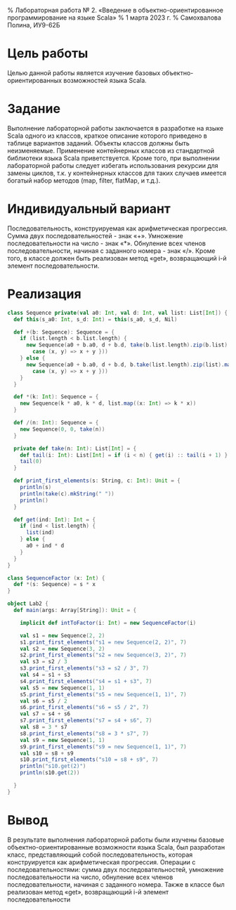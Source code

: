 % Лабораторная работа № 2. «Введение в объектно-ориентированное программирование на языке Scala»
% 1 марта 2023 г.
% Самохвалова Полина, ИУ9-62Б

# Цель работы
Целью данной работы является изучение базовых объектно-ориентированных возможностей языка Scala.

# Задание
Выполнение лабораторной работы заключается в разработке на языке Scala одного из классов, краткое 
описание которого приведено в таблице вариантов заданий.
Объекты классов должны быть неизменяемые. Применение контейнерных классов из стандартной библиотеки 
языка Scala приветствуется. Кроме того, при выполнении лабораторной работы следует избегать 
использования рекурсии для замены циклов, т.к. у контейнерных классов для таких случаев имеется богатый 
набор методов (map, filter, flatMap, и т.д.).

# Индивидуальный вариант
Последовательность, конструируемая как арифметическая прогрессия.
Сумма двух последовательностей - знак «+».
Умножение последовательности на число - знак «*».
Обнуление всех членов последовательности, начиная с заданного номера - знак «/».
Кроме того, в классе должен быть реализован метод «get», возвращающий i-й элемент последовательности.

# Реализация

```scala
class Sequence private(val a0: Int, val d: Int, val list: List[Int]) {
  def this(s_a0: Int, s_d: Int) = this(s_a0, s_d, Nil)

  def +(b: Sequence): Sequence = {
    if (list.length < b.list.length) {
      new Sequence(a0 + b.a0, d + b.d, take(b.list.length).zip(b.list).map({ 
        case (x, y) => x + y }))
    } else {
      new Sequence(a0 + b.a0, d + b.d, b.take(list.length).zip(list).map({ 
        case (x, y) => x + y }))
    }
  }

  def *(k: Int): Sequence = {
    new Sequence(k * a0, k * d, list.map((x: Int) => k * x))
  }

  def /(n: Int): Sequence = {
    new Sequence(0, 0, take(n))
  }

  private def take(n: Int): List[Int] = {
    def tail(i: Int): List[Int] = if (i < n) { get(i) :: tail(i + 1) } else Nil
    tail(0)
  }

  def print_first_elements(s: String, c: Int): Unit = {
    println(s)
    println(take(c).mkString(" "))
    println()
  }

  def get(ind: Int): Int = {
    if (ind < list.length) {
      list(ind)
    } else {
      a0 + ind * d
    }
  }
}

class SequenceFactor (x: Int) {
  def *(s: Sequence) = s * x
}

object Lab2 {
  def main(args: Array[String]): Unit = {

    implicit def intToFactor(i: Int) = new SequenceFactor(i)

    val s1 = new Sequence(2, 2)
    s1.print_first_elements("s1 = new Sequence(2, 2)", 7)
    val s2 = new Sequence(3, 2)
    s2.print_first_elements("s2 = new Sequence(3, 2)", 7)
    val s3 = s2 / 3
    s3.print_first_elements("s3 = s2 / 3", 7)
    val s4 = s1 + s3
    s4.print_first_elements("s4 = s1 + s3", 7)
    val s5 = new Sequence(1, 1)
    s5.print_first_elements("s5 = new Sequence(1, 1)", 7)
    val s6 = s5 / 2
    s6.print_first_elements("s6 = s5 / 2", 7)
    val s7 = s4 + s6
    s7.print_first_elements("s7 = s4 + s6", 7)
    val s8 = 3 * s7
    s8.print_first_elements("s8 = 3 * s7", 7)
    val s9 = new Sequence(1, 1)
    s9.print_first_elements("s9 = new Sequence(1, 1)", 7)
    val s10 = s8 + s9
    s10.print_first_elements("s10 = s8 + s9", 7)
    println("s10.get(2)")
    println(s10.get(2))

  }
}
```

# Вывод
В результате выполнения лабораторной работы были изучены базовые объектно-ориентированные возможности 
языка Scala, был разработан класс, представляющий собой последовательность, которая конструируется как 
арифметическая прогрессия. Операции с последовательностями: сумма двух последовательностей, умножение 
последовательности на число, обнуление всех членов последовательности, начиная с заданного номера. 
Также в классе был реализован метод «get», возвращающий i-й элемент последовательности